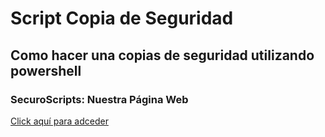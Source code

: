 # Script Copia de Seguridad
## Como hacer una copias de seguridad utilizando powershell

### SecuroScripts: Nuestra Página Web

[Click aquí para adceder](https://alelopezbetico.wixsite.com/misitio)

